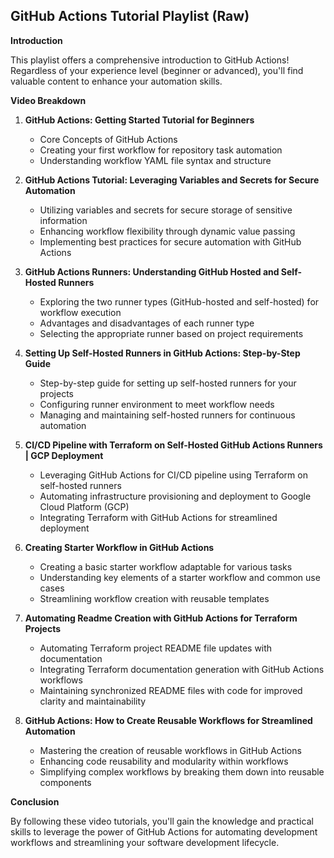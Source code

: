## GitHub Actions Tutorial Playlist (Raw)

**Introduction**

This playlist offers a comprehensive introduction to GitHub Actions! Regardless of your experience level (beginner or advanced), you'll find valuable content to enhance your automation skills.

**Video Breakdown**

1. **GitHub Actions: Getting Started Tutorial for Beginners**
    * Core Concepts of GitHub Actions
    * Creating your first workflow for repository task automation
    * Understanding workflow YAML file syntax and structure

2. **GitHub Actions Tutorial: Leveraging Variables and Secrets for Secure Automation**
    * Utilizing variables and secrets for secure storage of sensitive information
    * Enhancing workflow flexibility through dynamic value passing
    * Implementing best practices for secure automation with GitHub Actions

3. **GitHub Actions Runners: Understanding GitHub Hosted and Self-Hosted Runners**
    * Exploring the two runner types (GitHub-hosted and self-hosted) for workflow execution
    * Advantages and disadvantages of each runner type
    * Selecting the appropriate runner based on project requirements

4. **Setting Up Self-Hosted Runners in GitHub Actions: Step-by-Step Guide**
    * Step-by-step guide for setting up self-hosted runners for your projects
    * Configuring runner environment to meet workflow needs
    * Managing and maintaining self-hosted runners for continuous automation

5. **CI/CD Pipeline with Terraform on Self-Hosted GitHub Actions Runners | GCP Deployment**
    * Leveraging GitHub Actions for CI/CD pipeline using Terraform on self-hosted runners
    * Automating infrastructure provisioning and deployment to Google Cloud Platform (GCP)
    * Integrating Terraform with GitHub Actions for streamlined deployment

6. **Creating Starter Workflow in GitHub Actions**
    * Creating a basic starter workflow adaptable for various tasks
    * Understanding key elements of a starter workflow and common use cases
    * Streamlining workflow creation with reusable templates

7. **Automating Readme Creation with GitHub Actions for Terraform Projects**
    * Automating Terraform project README file updates with documentation
    * Integrating Terraform documentation generation with GitHub Actions workflows
    * Maintaining synchronized README files with code for improved clarity and maintainability

8. **GitHub Actions: How to Create Reusable Workflows for Streamlined Automation**
    * Mastering the creation of reusable workflows in GitHub Actions
    * Enhancing code reusability and modularity within workflows
    * Simplifying complex workflows by breaking them down into reusable components

**Conclusion**

By following these video tutorials, you'll gain the knowledge and practical skills to leverage the power of GitHub Actions for automating development workflows and streamlining your software development lifecycle.

